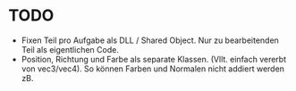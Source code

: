 TODO
===

* Fixen Teil pro Aufgabe als DLL / Shared Object. Nur zu bearbeitenden Teil als eigentlichen Code.
* Position, Richtung und Farbe als separate Klassen. (Vllt. einfach vererbt von vec3/vec4). So können Farben und Normalen nicht addiert werden zB.
